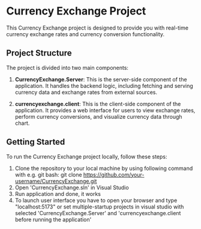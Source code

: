 # Currency Exchange Project

This Currency Exchange project is designed to provide you with real-time currency exchange rates and currency conversion functionality.

## Project Structure

The project is divided into two main components:

1. **CurrencyExchange.Server**: This is the server-side component of the application. It handles the backend logic, including fetching and serving currency data and exchange rates from external sources.

2. **currencyexchange.client**: This is the client-side component of the application. It provides a web interface for users to view exchange rates, perform currency conversions, and visualize currency data through chart.

## Getting Started

To run the Currency Exchange project locally, follow these steps:

1. Clone the repository to your local machine by using following command with e.g. git bash:
   git clone https://github.com/your-username/CurrencyExchange.git
2. Open 'CurrencyExchange.sln' in Visual Studio
3. Run application and done, it works
4. To launch user interface you have to open your browser and type "localhost:5173" or set multiple-startup projects in visual studio with selected 'CurrencyExchange.Server' and 'currencyexchange.client before running the application'
   
